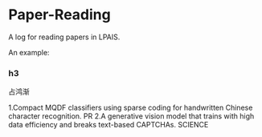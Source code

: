 # Paper-Reading
A log for reading papers in LPAIS.


An example:

### h3
占鸿渐

1.Compact MQDF classifiers using sparse coding for handwritten Chinese character recognition. PR
2.A generative vision model that trains with high data efficiency and breaks text-based CAPTCHAs. SCIENCE
